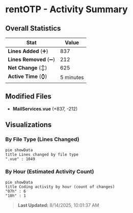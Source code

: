 # rentOTP - Activity Summary 

## Overall Statistics

| Stat                   | Value                                                             |
| ---------------------- | ----------------------------------------------------------------- |
| **Lines Added** (➕)   | 837                                          |
| **Lines Removed** (➖) | 212                                        |
| **Net Change** (↕)    | 625                |
| **Active Time** (⌚)   | 5 minutes |


## Modified Files
- **MailServices.vue** (+837, -212)

## Visualizations

### By File Type (Lines Changed)

```mermaid
pie showData
title Lines changed by file type
".vue" : 1049
```

### By Hour (Estimated Activity Count)

```mermaid
pie showData
title Coding activity by hour (count of changes)
"07h" : 6
"10h" : 1
```


> **Last Updated:** 8/14/2025, 10:01:37 AM